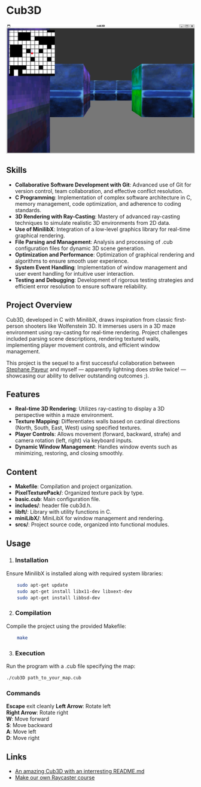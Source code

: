 # Cub3D

![Our Cub3D](screen.png)


## Skills

- **Collaborative Software Development with Git**: Advanced use of Git for version control, team collaboration, and effective conflict resolution.
- **C Programming**: Implementation of complex software architecture in C, memory management, code optimization, and adherence to coding standards.
- **3D Rendering with Ray-Casting**: Mastery of advanced ray-casting techniques to simulate realistic 3D environments from 2D data.
- **Use of MinilibX**: Integration of a low-level graphics library for real-time graphical rendering.
- **File Parsing and Management**: Analysis and processing of .cub configuration files for dynamic 3D scene generation.
- **Optimization and Performance**: Optimization of graphical rendering and algorithms to ensure smooth user experience.
- **System Event Handling**: Implementation of window management and user event handling for intuitive user interaction.
- **Testing and Debugging**: Development of rigorous testing strategies and efficient error resolution to ensure software reliability.


## Project Overview

Cub3D, developed in C with MinilibX, draws inspiration from classic first-person shooters like Wolfenstein 3D. It immerses users in a 3D maze environment using ray-casting for real-time rendering. Project challenges included parsing scene descriptions, rendering textured walls, implementing player movement controls, and efficient window management.

This project is the sequel to a first successful collaboration between [Stephane Payeur](https://github.com/s-payeur) and myself — apparently lightning does strike twice! — showcasing our ability to deliver outstanding outcomes ;).


## Features

- **Real-time 3D Rendering**: Utilizes ray-casting to display a 3D perspective within a maze environment.
- **Texture Mapping**: Differentiates walls based on cardinal directions (North, South, East, West) using specified textures.
- **Player Controls**: Allows movement (forward, backward, strafe) and camera rotation (left, right) via keyboard inputs.
- **Dynamic Window Management**: Handles window events such as minimizing, restoring, and closing smoothly.


## Content

- **Makefile**: Compilation and project organization.
- **PixelTexturePack/**: Organized texture pack by type.
- **basic.cub**: Main configuration file.
- **includes/**: header file cub3d.h.
- **libft/**: Library with utility functions in C.
- **miniLibX/**: MiniLibX for window management and rendering.
- **srcs/**: Project source code, organized into functional modules.



## Usage

1. ### Installation
Ensure MinilibX is installed along with required system libraries:
```bash
    sudo apt-get update
    sudo apt-get install libx11-dev libxext-dev
    sudo apt-get install libbsd-dev
```

2. ### Compilation
Compile the project using the provided Makefile:
```bash
    make
```

3. ### Execution
Run the program with a .cub file specifying the map:

```bash
./cub3D path_to_your_map.cub
```

### Commands
**Escape** exit cleanly
**Left Arrow**: Rotate left  
**Right Arrow**: Rotate right  
**W**: Move forward  
**S**: Move backward  
**A**: Move left  
**D**: Move right  


## Links

- [An amazing Cub3D with an interresting README.md](https://github.com/iciamyplant/Cub3d-Linux)
- [Make our own Raycaster course](https://www.youtube.com/watch?v=gYRrGTC7GtA)
